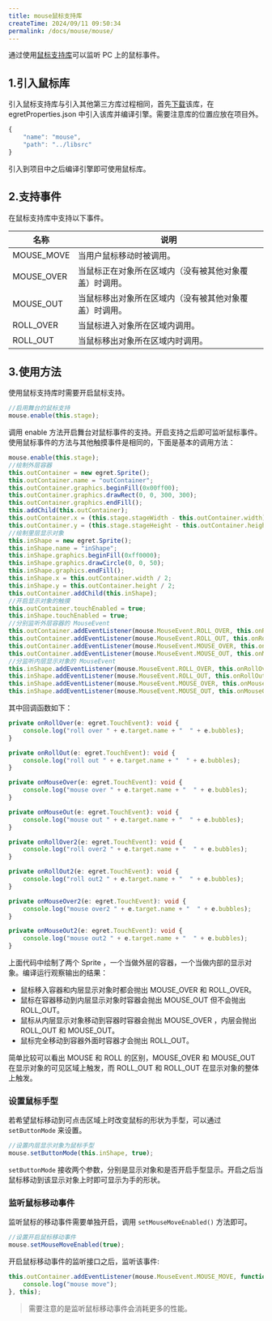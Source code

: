 ```yaml
---
title: mouse鼠标支持库
createTime: 2024/09/11 09:50:34
permalink: /docs/mouse/mouse/
---
```

通过使用[鼠标支持库](https://github.com/egret-labs/egret-game-library/tree/master/mouse)可以监听 PC 上的鼠标事件。

## 1.引入鼠标库

引入鼠标支持库与引入其他第三方库过程相同，首先[下载](https://github.com/egret-labs/egret-game-library/tree/master/mouse)该库，在 egretProperties.json 中引入该库并编译引擎。需要注意库的位置应放在项目外。

``` typescript
{
    "name": "mouse",
    "path": "../libsrc"
}
``` 

引入到项目中之后编译引擎即可使用鼠标库。

## 2.支持事件

在鼠标支持库中支持以下事件。

| 名称 | 说明 |
|---|---|
| MOUSE_MOVE | 当用户鼠标移动时被调用。|
| MOUSE_OVER | 当鼠标正在对象所在区域内（没有被其他对象覆盖）时调用。|
| MOUSE_OUT | 当鼠标移出对象所在区域内（没有被其他对象覆盖）时调用。|
| ROLL_OVER | 当鼠标进入对象所在区域内调用。|
| ROLL_OUT | 当鼠标移出对象所在区域内时调用。|

## 3.使用方法

使用鼠标支持库时需要开启鼠标支持。

``` typescript
//启用舞台的鼠标支持
mouse.enable(this.stage);
``` 

调用 enable 方法开启舞台对鼠标事件的支持。开启支持之后即可监听鼠标事件。使用鼠标事件的方法与其他触摸事件是相同的，下面是基本的调用方法：

``` typescript
mouse.enable(this.stage);
//绘制外层容器
this.outContainer = new egret.Sprite();
this.outContainer.name = "outContainer";
this.outContainer.graphics.beginFill(0x00ff00);
this.outContainer.graphics.drawRect(0, 0, 300, 300);
this.outContainer.graphics.endFill();
this.addChild(this.outContainer);
this.outContainer.x = (this.stage.stageWidth - this.outContainer.width) / 2;
this.outContainer.y = (this.stage.stageHeight - this.outContainer.height) / 2;
//绘制里层显示对象
this.inShape = new egret.Sprite();
this.inShape.name = "inShape";
this.inShape.graphics.beginFill(0xff0000);
this.inShape.graphics.drawCircle(0, 0, 50);
this.inShape.graphics.endFill();
this.inShape.x = this.outContainer.width / 2;
this.inShape.y = this.outContainer.height / 2;
this.outContainer.addChild(this.inShape);
//开启显示对象的触摸
this.outContainer.touchEnabled = true;
this.inShape.touchEnabled = true;
//分别监听外层容器的 MouseEvent
this.outContainer.addEventListener(mouse.MouseEvent.ROLL_OVER, this.onRollOver, this);
this.outContainer.addEventListener(mouse.MouseEvent.ROLL_OUT, this.onRollOut, this);
this.outContainer.addEventListener(mouse.MouseEvent.MOUSE_OVER, this.onMouseOver, this);
this.outContainer.addEventListener(mouse.MouseEvent.MOUSE_OUT, this.onMouseOut, this);
//分监听内层显示对象的 MouseEvent
this.inShape.addEventListener(mouse.MouseEvent.ROLL_OVER, this.onRollOver2, this);
this.inShape.addEventListener(mouse.MouseEvent.ROLL_OUT, this.onRollOut2, this);
this.inShape.addEventListener(mouse.MouseEvent.MOUSE_OVER, this.onMouseOver2, this);
this.inShape.addEventListener(mouse.MouseEvent.MOUSE_OUT, this.onMouseOut2, this);
``` 

其中回调函数如下：

``` typescript
private onRollOver(e: egret.TouchEvent): void {
    console.log("roll over " + e.target.name + "  " + e.bubbles);
}

private onRollOut(e: egret.TouchEvent): void {
    console.log("roll out " + e.target.name + "  " + e.bubbles);
}

private onMouseOver(e: egret.TouchEvent): void {
    console.log("mouse over " + e.target.name + "  " + e.bubbles);
}

private onMouseOut(e: egret.TouchEvent): void {
    console.log("mouse out " + e.target.name + "  " + e.bubbles);
}

private onRollOver2(e: egret.TouchEvent): void {
    console.log("roll over2 " + e.target.name + "  " + e.bubbles);
}

private onRollOut2(e: egret.TouchEvent): void {
    console.log("roll out2 " + e.target.name + "  " + e.bubbles);
}

private onMouseOver2(e: egret.TouchEvent): void {
    console.log("mouse over2 " + e.target.name + "  " + e.bubbles);
}

private onMouseOut2(e: egret.TouchEvent): void {
    console.log("mouse out2 " + e.target.name + "  " + e.bubbles);
}
``` 

上面代码中绘制了两个 Sprite ，一个当做外层的容器，一个当做内部的显示对象。编译运行观察输出的结果：

* 鼠标移入容器和内层显示对象时都会抛出 MOUSE_OVER 和 ROLL_OVER。
* 鼠标在容器移动到内层显示对象时容器会抛出 MOUSE_OUT 但不会抛出 ROLL_OUT。
* 鼠标从内层显示对象移动到容器时容器会抛出 MOUSE_OVER ，内层会抛出 ROLL_OUT 和 MOUSE_OUT。
* 鼠标完全移动到容器外面时容器才会抛出 ROLL_OUT。 

简单比较可以看出 MOUSE 和 ROLL 的区别，MOUSE_OVER 和 MOUSE_OUT 在显示对象的可见区域上触发，而 ROLL_OUT 和 ROLL_OUT 在显示对象的整体上触发。


### 设置鼠标手型

若希望鼠标移动到可点击区域上时改变鼠标的形状为手型，可以通过 `setButtonMode` 来设置。

``` typescript
//设置内层显示对象为鼠标手型
mouse.setButtonMode(this.inShape, true);
``` 

`setButtonMode` 接收两个参数，分别是显示对象和是否开启手型显示。开启之后当鼠标移动到该显示对象上时即可显示为手的形状。


### 监听鼠标移动事件

监听鼠标的移动事件需要单独开启，调用 `setMouseMoveEnabled()` 方法即可。

``` typescript
//设置开启鼠标移动事件
mouse.setMouseMoveEnabled(true);
``` 

开启鼠标移动事件的监听接口之后，监听该事件:

``` typescript
this.outContainer.addEventListener(mouse.MouseEvent.MOUSE_MOVE, function () { 
    console.log("mouse move"); 
}, this);
``` 

> 需要注意的是监听鼠标移动事件会消耗更多的性能。



